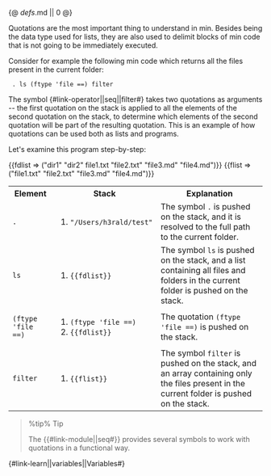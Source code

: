 {@ _defs_.md || 0 @}

Quotations are the most important thing to understand in min. Besides being the data type used for lists, they are also used to delimit blocks of min code that is not going to be immediately executed. 

Consider for example the following min code which returns all the files present in the current folder:

     . ls (ftype 'file ==) filter

The symbol {#link-operator||seq||filter#} takes two quotations as arguments -- the first quotation on the stack is applied to all the elements of the second quotation on the stack, to determine which elements of the second quotation will be part of the resulting quotation. This is an example of how quotations can be used both as lists and programs.

Let's examine this program step-by-step:

{{fdlist => ("dir1" "dir2" file1.txt "file2.txt" "file3.md" "file4.md")}}
{{flist => ("file1.txt" "file2.txt" "file3.md" "file4.md")}}

<table>
  <tr>
    <th>Element</th><th>Stack</th><th>Explanation</th>
  </tr>
  <tr>
    <td>
      <code>.</code>
    </td>
    <td>
      <ol>
        <li><code>"/Users/h3rald/test"</code></li>
      <ol>
    </td>
    <td>
      The symbol <code>.</code> is pushed on the stack, and it is resolved to the full path to the current folder.
    </td>
  </tr>
  <tr>
    <td>
      <code>ls</code>
    </td>
    <td>
      <ol>
        <li><code>{{fdlist}}</code></li>
      </ol>
    </td>
    <td>
      The symbol <code>ls</code> is pushed on the stack, and a list containing all files and folders in the current folder is pushed on the stack.
    </td>
  </tr>
  <tr>
    <td>
      <code>(ftype 'file ==)</code>
    </td>
    <td>
      <ol>
        <li><code>(ftype 'file ==)</code></li>
        <li><code>{{fdlist}}</code></li>
      </ol>
    </td>
    <td>
      The quotation <code>(ftype 'file ==)</code> is pushed on the stack.
    </td>
  </tr>
  <tr>
    <td>
      <code>filter</code>
    </td>
    <td>
      <ol>
        <li><code>{{flist}}</code></li>
      </ol>
    </td>
    <td>
      The symbol <code>filter</code> is pushed on the stack, and an array containing only the files present in the current folder is pushed on the stack.
    </td>
  </tr>
</table>

> %tip%
> Tip
> 
> The {{#link-module||seq#}} provides several symbols to work with quotations in a functional way.

{#link-learn||variables||Variables#}
